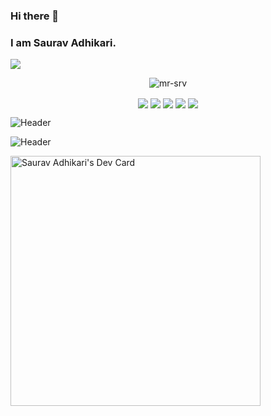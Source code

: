 ### Hi there 👋
### I am Saurav Adhikari.

[![](https://visitcount.itsvg.in/api?id=saurav&label=Profile%20Views&color=1&pretty=true)](https://visitcount.itsvg.in)

<p align="center"><img align="center" src="https://github-readme-streak-stats.herokuapp.com/?user=mr-srv&" alt="mr-srv" /></p>

<p align="center">

<img align="center"  src="https://img.shields.io/badge/HTML5-E34F26.svg?style=for-the-badge&logo=HTML5&logoColor=white" />

<img align="center"  src="https://img.shields.io/badge/react-%2320232a.svg?style=for-the-badge&logo=react&logoColor=%2361DAFB" />

<img align="center"  src="https://img.shields.io/badge/Adobe%20Photoshop-31A8FF.svg?style=for-the-badge&logo=Adobe-Photoshop&logoColor=white" />
  
<img align="center"  src="https://img.shields.io/badge/Adobe%20Premiere%20Pro-9999FF.svg?style=for-the-badge&logo=Adobe-Premiere-Pro&logoColor=white" />
  
<img align="center"  src="https://img.shields.io/badge/Figma-F24E1E.svg?style=for-the-badge&logo=Figma&logoColor=white" />
  
![Header](https://user-images.githubusercontent.com/84459063/227782929-ce3e6a6a-405d-457c-887f-9de2493e067d.png "Header") 

![Header](https://www.pngall.com/wp-content/uploads/2016/06/Graphic-Design-PNG-Pic.png "Header") 

<a href="https://app.daily.dev/sauravromero"><img src="https://api.daily.dev/devcards/65ee769ee8c94559add6dbaa984d358a.png?r=vyk" width="400" alt="Saurav Adhikari's Dev Card"/></a>
 
</p>


